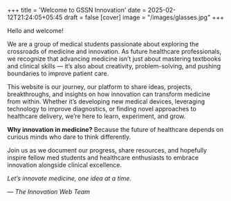 +++
title = 'Welcome to GSSN Innovation'
date = 2025-02-12T21:24:05+05:45
draft = false
[cover]
image = "/images/glasses.jpg"
+++

Hello and welcome!

We are a group of medical students passionate about exploring the crossroads of medicine and innovation. As future healthcare professionals, we recognize that advancing medicine isn’t just about mastering textbooks and clinical skills — it’s also about creativity, problem-solving, and pushing boundaries to improve patient care.

This website is our journey, our platform to share ideas, projects, breakthroughs, and insights on how innovation can transform medicine from within. Whether it’s developing new medical devices, leveraging technology to improve diagnostics, or finding novel approaches to healthcare delivery, we’re here to learn, experiment, and grow.

**Why innovation in medicine?** Because the future of healthcare depends on curious minds who dare to think differently.

Join us as we document our progress, share resources, and hopefully inspire fellow med students and healthcare enthusiasts to embrace innovation alongside clinical excellence.

*Let’s innovate medicine, one idea at a time.*

— *The Innovation Web Team*